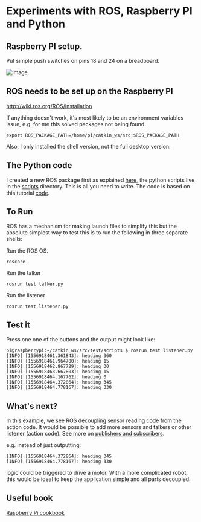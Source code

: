# Experiments with ROS, Raspberry PI and Python

## Raspberry PI setup.

Put simple push switches on pins 18 and 24 on a breadboard.

![image](https://klausharris.files.wordpress.com/2019/05/img_20190504_081019052.jpg)

## ROS needs to be set up on the Raspberry PI

http://wiki.ros.org/ROS/Installation

If anything doesn't work, it's most likely to be an environment variables issue, e.g. for me this solved packages not being found.

`export ROS_PACKAGE_PATH=/home/pi/catkin_ws/src:$ROS_PACKAGE_PATH` 

Also, I only installed the shell version, not the full desktop version.

## The Python code

I created a new ROS package first as explained [here](http://wiki.ros.org/catkin/Tutorials/CreatingPackage), the python scripts live in the [scripts](https://github.com/klasharr/auto_boat/tree/master/test/scripts) directory. This is all you need to write. The code is based on this tutorial [code](http://wiki.ros.org/ROS/Tutorials/WritingPublisherSubscriber%28python%29).

## To Run

ROS has a mechanism for making launch files to simplify this but the absolute simplest way to test this is to run the following in three separate shells:

Run the ROS OS.

`roscore`

Run the talker

`rosrun test talker.py`

Run the listener

`rosrun test listener.py`

## Test it

Press one one of the buttons and the output might look like:

```
pi@raspberrypi:~/catkin_ws/src/test/scripts $ rosrun test listener.py 
[INFO] [1556918461.361843]: heading 360
[INFO] [1556918461.964700]: heading 15
[INFO] [1556918462.867729]: heading 30
[INFO] [1556918463.667803]: heading 15
[INFO] [1556918464.167762]: heading 0
[INFO] [1556918464.372864]: heading 345
[INFO] [1556918464.778167]: heading 330
```

## What's next?

In this example, we see ROS decoupling sensor reading code from the action code. It would be possible to add more sensors and talkers or other listener (action code). See more on [publishers and subscribers](http://wiki.ros.org/roscpp/Overview/Publishers%20and%20Subscribers). 

e.g. instead of just outputting:

```
[INFO] [1556918464.372864]: heading 345
[INFO] [1556918464.778167]: heading 330
```

logic could be triggered to drive a motor. With a more complicated robot, this would be ideal to keep the application simple and all parts decoupled.

## Useful book

[Raspberry Pi cookbook](http://shop.oreilly.com/product/0636920045182.do)

